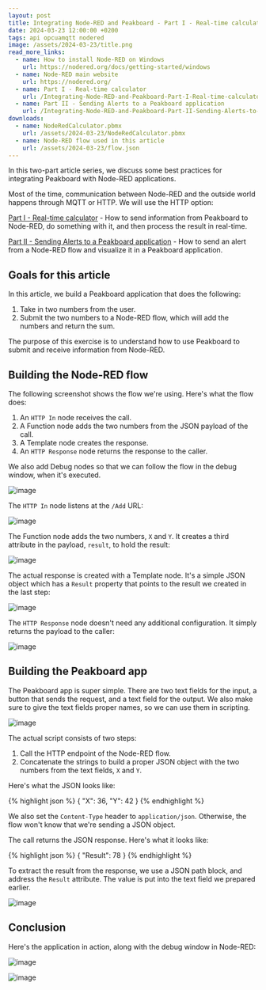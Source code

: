 ```yaml
---
layout: post
title: Integrating Node-RED and Peakboard - Part I - Real-time calculator
date: 2024-03-23 12:00:00 +0200
tags: api opcuamqtt nodered
image: /assets/2024-03-23/title.png
read_more_links:
  - name: How to install Node-RED on Windows
    url: https://nodered.org/docs/getting-started/windows
  - name: Node-RED main website
    url: https://nodered.org/
  - name: Part I - Real-time calculator
    url: /Integrating-Node-RED-and-Peakboard-Part-I-Real-time-calculator.html
  - name: Part II - Sending Alerts to a Peakboard application
    url: /Integrating-Node-RED-and-Peakboard-Part-II-Sending-Alerts-to-an-Peakboard-application.html
downloads:
  - name: NodeRedCalculator.pbmx
    url: /assets/2024-03-23/NodeRedCalculator.pbmx
  - name: Node-RED flow used in this article
    url: /assets/2024-03-23/flow.json
---
```

In this two-part article series, we discuss some best practices for integrating Peakboard with Node-RED applications.

Most of the time, communication between Node-RED and the outside world happens through MQTT or HTTP. We will use the HTTP option:

[Part I - Real-time calculator](/Integrating-Node-RED-and-Peakboard-Part-I-Real-time-calculator.html) -
How to send information from Peakboard to Node-RED, do something with it, and then process the result in real-time.

[Part II - Sending Alerts to a Peakboard application](/Integrating-Node-RED-and-Peakboard-Part-II-Sending-Alerts-to-an-Peakboard-application.html) -
How to send an alert from a Node-RED flow and visualize it in a Peakboard application.

## Goals for this article

In this article, we build a Peakboard application that does the following:
1. Take in two numbers from the user.
2. Submit the two numbers to a Node-RED flow, which will add the numbers and return the sum.

The purpose of this exercise is to understand how to use Peakboard to submit and receive information from Node-RED.

## Building the Node-RED flow

The following screenshot shows the flow we're using. Here's what the flow does:
1. An `HTTP In` node receives the call.
2. A Function node adds the two numbers from the JSON payload of the call.
3. A Template node creates the response.
4. An `HTTP Response` node returns the response to the caller.

We also add Debug nodes so that we can follow the flow in the debug window, when it's executed.

![image](/assets/2024-03-23/010.png)

The `HTTP In` node listens at the `/Add` URL:

![image](/assets/2024-03-23/020.png)

The Function node adds the two numbers, `X` and `Y`. It creates a third attribute in the payload, `result`, to hold the result:

![image](/assets/2024-03-23/021.png)

The actual response is created with a Template node. It's a simple JSON object which has a `Result` property that points to the result we created in the last step:

![image](/assets/2024-03-23/022.png)

The `HTTP Response` node doesn't need any additional configuration. It simply returns the payload to the caller:

![image](/assets/2024-03-23/023.png)

## Building the Peakboard app

The Peakboard app is super simple. There are two text fields for the input, a button that sends the request, and a text field for the output. We also make sure to give the text fields proper names, so we can use them in scripting.

![image](/assets/2024-03-23/030.png)

The actual script consists of two steps:

1. Call the HTTP endpoint of the Node-RED flow.
2. Concatenate the strings to build a proper JSON object with the two numbers from the text fields, `X` and `Y`.

Here's what the JSON looks like:

{% highlight json %}
{
    "X": 36,
    "Y": 42
}
{% endhighlight %}

We also set the `Content-Type` header to `application/json`. Otherwise, the flow won't know that we're sending a JSON object.

The call returns the JSON response. Here's what it looks like:

{% highlight json %}
{
    "Result": 78
}
{% endhighlight %}

To extract the result from the response, we use a JSON path block, and address the `Result` attribute. The value is put into the text field we prepared earlier.

![image](/assets/2024-03-23/040.png)

## Conclusion

Here's the application in action, along with the debug window in Node-RED:

![image](/assets/2024-03-23/result.gif)

![image](/assets/2024-03-23/050.png)

